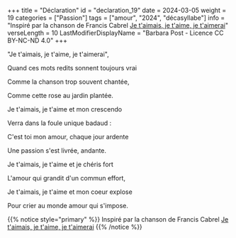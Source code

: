 +++
title = "Déclaration"
id = "declaration_19"
date = 2024-03-05
weight = 19
categories = ["Passion"]
tags = ["amour", "2024", "décasyllabe"]
info = "Inspiré par la chanson de Francis Cabrel [Je t'aimais, je t'aime, je t'aimerai](https://www.google.com/search?q=je+t%27aimais+je+t%27aime+je+t%27aimerai)"
verseLength = 10
LastModifierDisplayName = "Barbara Post - Licence CC BY-NC-ND 4.0"
+++

"Je t'aimais, je t'aime, je t'aimerai",

Quand ces mots redits sonnent toujours vrai

Comme la chanson trop souvent chantée,

Comme cette rose au jardin plantée.

Je t'aimais, je t'aime et mon crescendo

Verra dans la foule unique badaud :

C'est toi mon amour, chaque jour ardente

Une passion s'est livrée, andante.

Je t'aimais, je t'aime et je chéris fort

L'amour qui grandit d'un commun effort,

Je t'aimais, je t'aime et mon coeur explose

Pour crier au monde amour qui s'impose.

{{% notice style="primary" %}}
Inspiré par la chanson de Francis Cabrel [Je t'aimais, je t'aime, je t'aimerai](https://www.google.com/search?q=je+t%27aimais+je+t%27aime+je+t%27aimerai)
{{% /notice %}}
